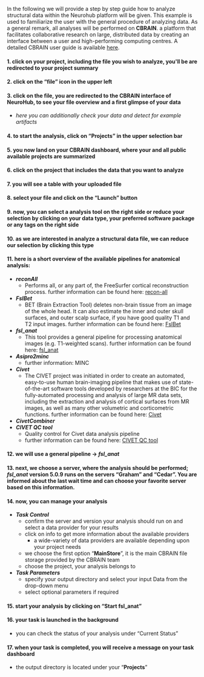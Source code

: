 In the following we will provide a step by step guide how to analyze structural data within the Neurohub platform will be given. This example is used to familiarize the user with the general procedure of analyzing data. As a general remark, all analyses will be performed on **CBRAIN**. a platform that facilitates collaborative research on large, distributed data by creating an interface between a user and high-performing computing centres. A detailed CBRAIN user guide is available [here](). 


#### 1. click on your project, including the file you wish to analyze, you'll be are redirected to your project summary 


#### 2. click on the “**file**” icon in the upper left


#### 3. click on the file, you are redirected to the **CBRAIN** interface of **NeuroHub**, to see your file overview and a first glimpse of your data 

   * _here you can additionally check your data and detect for example artifacts_

#### 4. to start the analysis, click on “**Projects**” in the upper selection bar

#### 5. you now land on your **CBRAIN** dashboard, where your and all public available projects are summarized 

#### 6. click on the project that includes the data that you want to analyze

#### 7. you will see a table with your uploaded file

#### 8. select your file and click on the “**Launch**” button

#### 9. now, you can select a analysis tool on the right side or reduce your selection by clicking on your data type, your preferred software package or any tags on the right side 

#### 10. as we are interested in analyze a structural data file, we can reduce our selection by clicking this type

#### 11. here is a short overview of the available pipelines for anatomical analysis:

   * _**reconAll**_
      * Performs all, or any part of, the FreeSurfer cortical reconstruction process.
further information can be found here: [recon-all]() 
   * _**FslBet**_
      * BET (Brain Extraction Tool) deletes non-brain tissue from an image of the whole head. It can also estimate the inner and outer skull surfaces, and outer scalp surface, if you have good quality T1 and T2 input images.
further information can be found here: [FslBet]()
   * _**fsl_anat**_
      * This tool provides a general pipeline for processing anatomical images (e.g. T1-weighted scans).
further information can be found here: [fsl_anat]()
   * _**Asipro2minc**_
      * further information: MINC
   * _**Civet**_
      * The CIVET project was initiated in order to create an automated, easy-to-use human brain-imaging pipeline that makes use of state-of-the-art software tools developed by researchers at the BIC for the fully-automated processing and analysis of large MR data sets, including the extraction and analysis of cortical surfaces from MR images, as well as many other volumetric and corticometric functions.
further information can be found here: [Civet]() 
   * _**CivetCombiner**_
   * _**CIVET QC tool**_ 
      * Quality control for Civet data analysis pipeline
      * further information can be found here: [CIVET QC tool]()

#### 12. we will use a general pipeline → **_fsl_anat_**

#### 13. next, we choose a server, where the analysis should be performed; _**fsl_anat**_ version 5.0.9 runs on the servers “**Graham**” and “**Cedar**”. You are informed about the last wait time and can choose your favorite server based on this information.  

#### 14. now, you can manage your analysis

   * _**Task Control**_
      * confirm the server and version your analysis should run on and select a data provider for your results
      * click on info to get more information about the available providers
         * a wide-variety of data providers are available depending upon your project needs
      * we choose the first option “**MainStore**”, it is the main CBRAIN file storage provided by the CBRAIN team
      * choose the project, your analysis belongs to 
   * _**Task Parameters**_
      * specify your output directory and select your input Data from the drop-down menu 
      * select optional parameters if required 

#### 15. start your analysis by clicking on “**Start fsl_anat**”

#### 16. your task is launched in the background 

   * you can check the status of your analysis under “Current Status”

#### 17. when your task is completed, you will receive a message on your task dashboard

   * the output directory is located under your “**Projects**”
